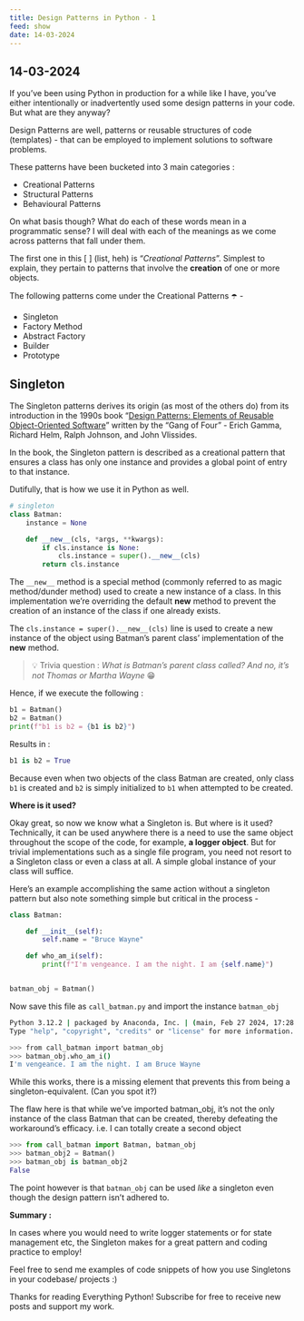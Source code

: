 ```yaml
---
title: Design Patterns in Python - 1
feed: show
date: 14-03-2024
---
```

## 14-03-2024

If you’ve been using Python in production for a while like I have, you’ve either intentionally or inadvertently used some design patterns in your code. But what are they anyway?

Design Patterns are well, patterns or reusable structures of code (templates) - that can be employed to implement solutions to software problems.

These patterns have been bucketed into 3 main categories :

- Creational Patterns
- Structural Patterns
- Behavioural Patterns

On what basis though? What do each of these words mean in a programmatic sense? I will deal with each of the meanings as we come across patterns that fall under them.  
  
The first one in this [ ] (list, heh) is “_Creational Patterns_”. Simplest to explain, they pertain to patterns that involve the **creation** of one or more objects.

The following patterns come under the Creational Patterns ☂️ -

- Singleton
- Factory Method
- Abstract Factory
- Builder
- Prototype

## Singleton

The Singleton patterns derives its origin (as most of the others do) from its introduction in the 1990s book “[Design Patterns: Elements of Reusable Object-Oriented Software](https://en.wikipedia.org/wiki/Design_Patterns)” written by the “Gang of Four” - Erich Gamma, Richard Helm, Ralph Johnson, and John Vlissides.

In the book, the Singleton pattern is described as a creational pattern that ensures a class has only one instance and provides a global point of entry to that instance.

Dutifully, that is how we use it in Python as well.

```python
# singleton
class Batman:
    instance = None

    def __new__(cls, *args, **kwargs):
        if cls.instance is None:
            cls.instance = super().__new__(cls)
        return cls.instance
```

The `__new__` method is a special method (commonly referred to as magic method/dunder method) used to create a new instance of a class. In this implementation we’re overriding the default __new__ method to prevent the creation of an instance of the class if one already exists.

The `cls.instance = super().__new__(cls)` line is used to create a new instance of the object using Batman’s parent class’ implementation of the __new__ method.

> 💡 Trivia question : _What is Batman’s parent class called? And no, it’s not Thomas or Martha Wayne_ 😁

Hence, if we execute the following :

```python
b1 = Batman()
b2 = Batman()
print(f"b1 is b2 = {b1 is b2}")  
```

Results in :

```python
b1 is b2 = True
```

Because even when two objects of the class Batman are created, only class `b1` is created and `b2` is simply initialized to `b1` when attempted to be created.

**Where is it used?**

Okay great, so now we know what a Singleton is. But where is it used?  
Technically, it can be used anywhere there is a need to use the same object throughout the scope of the code, for example, **a logger object**. But for trivial implementations such as a single file program, you need not resort to a Singleton class or even a class at all. A simple global instance of your class will suffice.

Here’s an example accomplishing the same action without a singleton pattern but also note something simple but critical in the process -

```python
class Batman:

    def __init__(self):
        self.name = "Bruce Wayne"

    def who_am_i(self):
        print(f"I'm vengeance. I am the night. I am {self.name}")


batman_obj = Batman()
```

Now save this file as `call_batman.py` and import the instance `batman_obj`

```bash
Python 3.12.2 | packaged by Anaconda, Inc. | (main, Feb 27 2024, 17:28:07) [MSC v.1916 64 bit (AMD64)] on win32
Type "help", "copyright", "credits" or "license" for more information.

>>> from call_batman import batman_obj
>>> batman_obj.who_am_i()
I'm vengeance. I am the night. I am Bruce Wayne
```

While this works, there is a missing element that prevents this from being a singleton-equivalent. (Can you spot it?)

The flaw here is that while we’ve imported batman_obj, it’s not the only instance of the class Batman that can be created, thereby defeating the workaround’s efficacy. i.e. I can totally create a second object

```python
>>> from call_batman import Batman, batman_obj
>>> batman_obj2 = Batman()
>>> batman_obj is batman_obj2
False
```

The point however is that `batman_obj` can be used _like_ a singleton even though the design pattern isn’t adhered to.

**Summary :**

In cases where you would need to write logger statements or for state management etc, the Singleton makes for a great pattern and coding practice to employ!

Feel free to send me examples of code snippets of how you use Singletons in your codebase/ projects :)

Thanks for reading Everything Python! Subscribe for free to receive new posts and support my work.